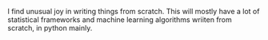 I find unusual joy in writing things from scratch. This will mostly have a lot of statistical frameworks and machine learning algorithms wriiten from scratch, in python mainly.
